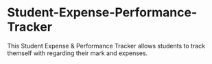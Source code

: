 # Student-Expense-Performance-Tracker
This Student Expense &amp; Performance Tracker allows students to track themself with regarding their mark and expenses.
